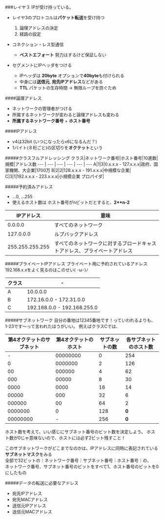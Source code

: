 ###レイヤ３
IPが受け持っている。

- レイヤ3のプロトコルは**パケット転送**を受け持つ
	1. 論理アドレスの決定
	2. 経路の設定
	
- コネクション・レス型通信
	- **ベストエフォート** 努力はするけど保証しない
- セグメントにIPヘッダをつける
	- IPヘッダは **20byte** オプションで**40byte**も付けられる
	- 中身には**送信元**, **宛先IPアドレス**などがある
	- **TTL** パケットの生存時間 -> 無限ループを防ぐため
	
####論理アドレス
- ネットワークの管理者がつける
- 所属するネットワークが変わると論理アドレスも変わる
- **所属するネットワーク番号**  + **ホスト番号**

####IPアドレス
- v4は32bit (いつになったらv6になるんだ？)
- 1バイト(８桁ごと)の区切りを**オクテット**という

#####クラスフルアドレッシング
クラス|ネットワーク番号|ホスト番号|10進数|規模|アドレス数
--- | --- | --- | --- | --- | ---
A|1|3|0.x.x.x - 127.x.x.x|政府、国家機関、大企業|1700万
B|2|2|128.x.x.x - 191.x.x.x|中規模な企業|
C|3|1|192.x.x.x - 223.x.x.x|小規模企業 プロパイダ|	

#####予約済みアドレス
- ...0, ...255  
- 使えるホスト数は ホスト番号がnビットだとすると、**2\*\*n-2**


IPアドレス|意味
--- | --- 
0.0.0.0|すべてのネットワーク
127.0.0.0|ルプバックアドレス
255.255.255.255|すべてのネットワークに対するブロードキャストアドレス、プライベートアドレス

#####プライベートIPアドレス
プライベート用に予約されているアドレス
192.168.x.xをよく見るのはこのせい( ･ω･)ﾉ

クラス| - 
--- | ---
A|10.0.0.0
B|172.16.0.0 - 172.31.0.0
C|192.168.0.0 - 192.168.255.0

#####サブネットワーク
自分の番地は12345番地です！っていわれるよりも、1-23です〜って言われたほうがいい。
例えばクラスCでは、

第4オクテットのサブネット|第4オクテットのホスト|サブネットの数|各サブネットのホスト数
--- | --- | --- | ---
-|00000000|0|254
0|0000000|2|126
00|000000|4|62
000|00000|8|30
0000|0000|16|14
00000|000|32|6
000000|00|64|2
0000000|0|128|**0**
00000000|-|256|**0**

ホスト数を考えて、いい感じにサブネット番号のビット数を決定しよう。
ホスト数が0じゃ意味ないので、ホストには必ず2ビット残すこと！  
  
このサブネットワークがどこまでなのかは、IPアドレスに同時に表記されている**サブネットマスク**をみる  
全部で32ビットの｜ネットワーク番号｜サブネット番号｜ホスト番号｜の、  
ネットワーク番号、サブネット番号のビットをすべて1、ホスト番号のビットを0にしたもの

#####データの転送に必要なアドレス
- 宛先IPアドレス
- 宛先MACアドレス
- 送信元IPアドレス
- 送信元MACアドレス
